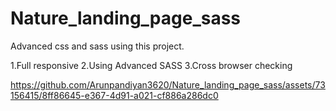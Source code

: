 # Nature_landing_page_sass
Advanced css and sass using this project.

1.Full responsive
2.Using Advanced SASS
3.Cross browser checking

https://github.com/Arunpandiyan3620/Nature_landing_page_sass/assets/73156415/8ff86645-e367-4d91-a021-cf886a286dc0

